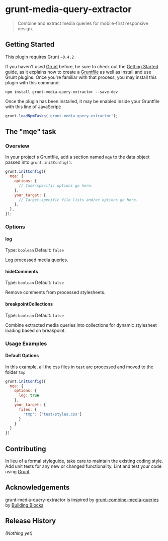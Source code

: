 # grunt-media-query-extractor

> Combine and extract media queries for mobile-first responsive design.

## Getting Started
This plugin requires Grunt `~0.4.2`

If you haven't used [Grunt](http://gruntjs.com/) before, be sure to check out the [Getting Started](http://gruntjs.com/getting-started) guide, as it explains how to create a [Gruntfile](http://gruntjs.com/sample-gruntfile) as well as install and use Grunt plugins. Once you're familiar with that process, you may install this plugin with this command:

```shell
npm install grunt-media-query-extractor --save-dev
```

Once the plugin has been installed, it may be enabled inside your Gruntfile with this line of JavaScript:

```js
grunt.loadNpmTasks('grunt-media-query-extractor');
```

## The "mqe" task

### Overview
In your project's Gruntfile, add a section named `mqe` to the data object passed into `grunt.initConfig()`.

```js
grunt.initConfig({
  mqe: {
    options: {
      // Task-specific options go here.
    },
    your_target: {
      // Target-specific file lists and/or options go here.
    },
  },
});
```

### Options

#### log

Type: `boolean`
Default: `false`

Log processed media queries.

#### hideComments

Type: `boolean`
Default: `false`

Remove comments from processed stylesheets.

#### breakpointCollections

Type: `boolean`
Default: `false`

Combine extracted media queries into collections for dynamic stylesheet loading 
based on breakpoint.

### Usage Examples

#### Default Options
In this example, all the css files in `test` are processed and moved to the folder `tmp`

```js
grunt.initConfig({
  mqe: {
    options: {
      log: true
    },
    your_target: {
      files: {
        'tmp': ['test/styles.css']
      }
    }
  }
})
```

## Contributing
In lieu of a formal styleguide, take care to maintain the existing coding style. Add unit tests for any new or changed functionality. Lint and test your code using [Grunt](http://gruntjs.com/).

## Acknowledgements
grunt-media-query-extractor is inspired by [grunt-combine-media-queries](https://github.com/buildingblocks/grunt-combine-media-queries) by [Building Blocks](https://github.com/buildingblocks)

## Release History
_(Nothing yet)_
